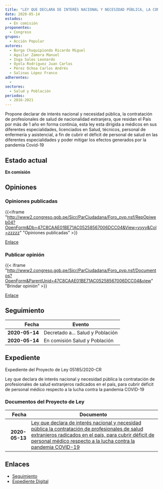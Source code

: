 ```yaml
---
title: "LEY QUE DECLARA DE INTERÉS NACIONAL Y NECESIDAD PÚBLICA, LA CONTRATACIÓN DE PROFESIONALES DE SALUD EXTRANJEROS RADICADOS EN EL PAÍS, PARA CUBRIR DÉFICIT DE PERSONAL MÉDICO RESPECTO A LA LUCHA CONTRA LA PANDEMIA COVID-19"
date: 2020-05-14
estados: 
  - En comisión
proponentes: 
  - Congreso
grupos: 
  - Acción Popular
autores: 
  - Burga Chuquipiondo Ricardo Miguel
  - Aguilar Zamora Manuel
  - Inga Sales Leonardo
  - Oyola Rodríguez Juan Carlos
  - Pérez Ochoa Carlos Andrés
  - Salinas López Franco
adherentes: 
  - 
sectores: 
  - Salud y Población
periodos: 
  - 2016-2021
---
```


Propone declarar de interés nacional y necesidad pública, la contratación de profesionales de salud de nacionalidad extranjera, que residan el País por más de 1 año en forma continúa, esta ley esta dirigida a médicos en sus diferentes especialidades, licenciados en Salud, técnicos, personal de enfermería y asistencial, a fin de cubrir el déficit de personal de salud en las diferentes especialidades y poder mitigar los efectos generados por la pandemia Covid-19


## Estado actual

**En comisión**

## Opiniones

### Opiniones publicadas

{{<iframe "http://www2.congreso.gob.pe/Sicr/ParCiudadana/Foro_pvp.nsf/RepOpiweb04?OpenForm&Db=47C8CAAE01BE71AC05258567006DCC04&View=yyyy&Col=zzzzz" "Opiniones publicadas" >}}

[Enlace](http://www2.congreso.gob.pe/Sicr/ParCiudadana/Foro_pvp.nsf/RepOpiweb04?OpenForm&Db=47C8CAAE01BE71AC05258567006DCC04&View=yyyy&Col=zzzzz)
### Publicar opinión

{{< iframe "http://www2.congreso.gob.pe/Sicr/ParCiudadana/Foro_pvp.nsf/Documentos?OpenForm&ParentUnid=47C8CAAE01BE71AC05258567006DCC04&view" "Brindar opinión" >}}

[Enlace](http://www2.congreso.gob.pe/Sicr/ParCiudadana/Foro_pvp.nsf/Documentos?OpenForm&ParentUnid=47C8CAAE01BE71AC05258567006DCC04&view)

## Seguimiento

| Fecha | Evento |
|------:|--------|
| **2020-05-14** | Decretado a... Salud y Población|
| **2020-05-14** | En comisión Salud y Población|


## Expediente

Expediente del Proyecto de Ley 05185/2020-CR

Ley que declara de interés nacional y necesidad pública la contratación de profesionales de salud extranjeros radicados en el país, para cubrir déficit de personal médico respecto a la lucha contra la pandemia COVID-19


### Documentos del Proyecto de Ley

| Fecha | Documento |
|------:|--------|
| **2020-05-13** | [Ley que declara de interés nacional y necesidad pública la contratación de profesionales de salud extranjeros radicados en el país, para cubrir déficit de personal médico respecto a la lucha contra la pandemia COVID-19](http://www.leyes.congreso.gob.pe/Documentos/2016_2021/Proyectos_de_Ley_y_de_Resoluciones_Legislativas/PL05185-20200513.pdf) |

## Enlaces 

- [Seguimiento](http://www2.congreso.gob.pe/Sicr/TraDocEstProc/CLProLey2016.nsf/f7fff46988ca05b1052578e100829cc7/2bb7f96314d3c130052585670075641c?OpenDocument)
- [Expediente Digital](http://www2.congreso.gob.pe/Sicr/TraDocEstProc/CLProLey2016.nsf/f7fff46988ca05b1052578e100829cc7/2bb7f96314d3c130052585670075641c?OpenDocument&Click=05257FB7005EB655.eb71d0cf91d8294e05256cdf006b5706/$Body/0.1C6C)
